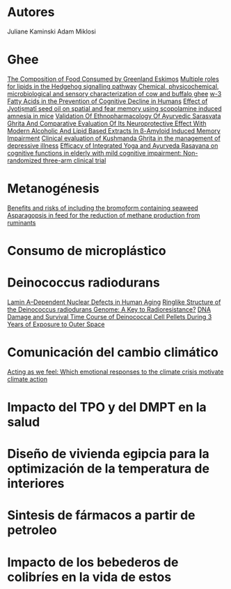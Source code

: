 # Autores
Juliane Kaminski
Adam Miklosi
# Ghee
[The Composition of Food Consumed by Greenland Eskimos](https://annas-archive.org/scidb/10.1111/j.0954-6820.1976.tb08198.x/)
[Multiple roles for lipids in the Hedgehog signalling pathway](https://annas-archive.org/scidb/10.1038/nrm2414/)
[Chemical, physicochemical, microbiological and sensory characterization of cow and buffalo ghee](https://www.scielo.br/j/cta/a/RMsTxb4FxJhm4PX6wqmh7JJ/?format=pdf&lang=en)
[w-3 Fatty Acids in the Prevention of Cognitive Decline in Humans](https://pdf.sciencedirectassets.com/782867/1-s2.0-S2161831322X60456/1-s2.0-S2161831322008602/main.pdf?X-Amz-Security-Token=IQoJb3JpZ2luX2VjEG0aCXVzLWVhc3QtMSJHMEUCIEdDn2af6fmgEt%2BYJqzk3xpOxZiE8eGFVQsWoHeoIAmWAiEAowFT7VbZWR3UofJZQdRKs8eAVpW%2Bpt1y9BYys5Y0eS8qvAUI5v%2F%2F%2F%2F%2F%2F%2F%2F%2F%2FARAFGgwwNTkwMDM1NDY4NjUiDHUK8uX%2BRWPgKB7BniqQBVgDalLTbJdbWigZ6SrbOg71KvbFz5Jx%2BLXMQPtfZga5Pr3vwIl%2FmWYIM9vD5VkQStt5aNkZ6ZnGg8dIWGUojzbsPFCLuWbgUP01%2FrCirRons4Ma7ER5aQrzH2uKSNC3R7o2hYKVbwMXSWQPx1DTFxhN0P1Yc6ipSaJqhnMkyptj9UwyrRuaRXSg3DC3ivNrgY7PGIXZLRqv4s%2FzYAicTOorNUrZ%2BM3jPXls%2B%2FVSIB2Yf%2FrP1kvvuIoC5jZQQX9uqskupyG5YFzEEvGv8izuFvCZ2IeuLypQ2TsqOLwCKrpLXjcX0rqpMYk%2BLD7C%2FIA7u3ENi4y%2BHINEBoVt1wIZyOIo50%2F3610gfPBPNoRsDskAUVs%2FnEHx6MEgupGp0xTbCbNbEkL5TlXYhodjMJhVM6Cc7mAqfw2dw5E%2Fobs6wayGaKqju9xmTN14T%2BHUMDwUsyIU8%2FiqvnMnY6YIy4tigygtwEXPFYV65bh1zoL1hb7oSUBrIhOp%2FEYEF3WG1ixEBav30cIwe5Dl%2BXiS1GnbvOZ7DCTf3QmLsa28rjtYLHvScqGu8dXsTnHbDL3CdNBz%2Fi%2FphzIgS0FAwxeo7jExv5ffa2AgdYP6O3w5G2GawnV39j6FNCCaTjnBbitgSY10z0m3yYd9WNmJSoVvo6uDWPE8mfvPYW0O0tI1VpDX0Q3tqaEFn7Ff%2FGCOatXrMheO7ddFaAmsXIlZU082VAkLLMfs1Q5ss6BLH4luM9g20KXU%2BZwc9GzVxc9TeDoMm%2BWvJWd5jSp9ukJy3cfZ0mdWBc4iyREtT2lCJsBhyVVuL2GZLVYRwoH4oHHzaaZaTmlwHu6s6aw%2F3P7vq86izniDIcMpBFTnhPFHuZKo3MqiuOb3MNHduMYGOrEBvBtLAD12jK1Xr7shpDV4ncU%2BIOmlfarFtNQHHEYSc33O9smJz8aZrk5HfxsLFfjgd4LUgSt%2FAXUiXVPLp%2Fi6N2dXJRuIAar1nG6FC5Pv5JhVQEnUtNnw8cAQQrYfzJ6iW6xP8GVAcedZGnZ92lL5i%2FGqsYus8GfYYcYFY5TFaV9XrMHrngmDHYHZchUwfMtrSPf12eUjghHJiEjaAuCACZreYI0srgA1e83HxQgbPim1&X-Amz-Algorithm=AWS4-HMAC-SHA256&X-Amz-Date=20250920T053349Z&X-Amz-SignedHeaders=host&X-Amz-Expires=300&X-Amz-Credential=ASIAQ3PHCVTYQH4GF3RS%2F20250920%2Fus-east-1%2Fs3%2Faws4_request&X-Amz-Signature=c9b8fad94f7e0183494d2dda9c1fc799d54ecc11765bbea02135ff092ea0b7e2&hash=00eddb244b42ef3b658422e8edfc990fb3680f41376497b878df93a77cdd36b3&host=68042c943591013ac2b2430a89b270f6af2c76d8dfd086a07176afe7c76c2c61&pii=S2161831322008602&tid=spdf-fcf9ba43-eae7-41aa-b481-c9518fda79ff&sid=58eb2c8499a91142311b9525bfad4cdedfffgxrqa&type=client&tsoh=d3d3LnNjaWVuY2VkaXJlY3QuY29t&rh=d3d3LnNjaWVuY2VkaXJlY3QuY29t&ua=08165f5f5401035355&rr=981ef3420f14f0ae&cc=mx)
[Effect of Jyotiṣmatī seed oil on spatial and fear memory using scopolamine induced amnesia in mice](https://journals.lww.com/asol/fulltext/2015/34030/effect_of_jyoti_mat__seed_oil_on_spatial_and_fear.3.aspx)
[Validation Of Ethnopharmacology Of Ayurvedic Sarasvata Ghrita And Comparative Evaluation Of Its Neuroprotective Effect With Modern Alcoholic And Lipid Based Extracts In β-Amyloid Induced Memory Impairment](https://annas-archive.org/scidb/10.1016/j.jep.2018.02.032/)
[Clinical evaluation of Kushmanda Ghrita in the management of depressive illness](https://journals.lww.com/aayu/fulltext/2011/32020/clinical_evaluation_of_kushmanda_ghrita_in_the.17.aspx)
[Efficacy of Integrated Yoga and Ayurveda Rasayana on cognitive functions in elderly with mild cognitive impairment: Non-randomized three-arm clinical trial](https://pdf.sciencedirectassets.com/314880/1-s2.0-S0975947621X0006X/1-s2.0-S0975947620301066/main.pdf?X-Amz-Security-Token=IQoJb3JpZ2luX2VjEG0aCXVzLWVhc3QtMSJHMEUCIQCqhrh5R3iyA2fwJ2rkl25F19TZWfEubKMJrAraAh2D%2BAIgJGajaqufSVD65VKQPW%2BQkxOEZ7dASWA3Tg7yk%2Fz9i5YqvAUI5v%2F%2F%2F%2F%2F%2F%2F%2F%2F%2FARAFGgwwNTkwMDM1NDY4NjUiDMG%2FxbVoH8%2BY2uYhwiqQBSBgqhIDDXepN4KMtZl9qUSmu01GxuFOMVxTN05TC2Uq7TVSkvdLDVCVZ5yCagROU7HN3KNwtStfSIAahfI45iV1%2FRLwKDO24dCSf6iXXTvrOabcBRgePOs55TBkVOjqlpWVLO0MwKtLbUmIFEYu3lzUdVb9VDejaudN61MU3%2Bb%2FhGlmxoJdtxoOO6rQZC1Ipt4wi2KaLwD6ilLPOesX6EyMf1GUONuawl178GQT1%2F7w66Sc%2F8HXepZ%2FUyYqpbnvuLmAxrLjIFtdVIiCq%2BXUvgF7m%2BMZyQrHD41%2FHweH8fB%2BKzXQqT7glvUqRU8EJ7bix%2Fje7AkUNEbuHlI4zS9Xi60Mxo25j0627ahR1jBkKJjGDXqvfksu7RsylI7NoWncNsiKErUakyMaKiLKLq9ev8Yv%2F4dERnNp%2BdVRh1rF2gDxJnvlQqiawfGJD8IU1Ym2PHZuktssGsHVnQXK9PW7YktYesDYQawgfRtMK4fmzcVnmw9AxPj4G6MZirEvoPGSAb7eu17BsfRQarwL5bLa6VtE5mE2zUzpWOQAXYhvYPWlroJA5xpMLrj87%2Bu9S7tKb69Pu%2BzbNZfSteh%2FVeFKCQo4zp6qoKkdXB9xw2qnTcOa8JpeSoDNS56S7OJeCeLJUWQD2Vxm5J6cw1AB9VQ%2FS9S%2F3ARrha6fArrL8wdoXR1gwx6KBzvKnlvQPibnrz%2F5FhbMMxBMIONrFSgzWferuGcm4nxSSW4hn9XCRUFG9ryXFtdBZxYaPuPLur4I%2BifycgWkthYG1kVra%2Fnd1%2BV3096t%2FVDaBA8L7TGIswWMWvv8fErsbFMo%2FpAfhgGmGRcemHvmR4KItsNYAqGEgxsnK%2BnSRhyoKG5XfOUznbl%2BaFW%2BMMfbuMYGOrEBxNPkhZJRiZ6rr7L0hgB8oFBKBPg7b8bfDHmiGzOX1SAYWsSZclsvl8teh0K9LwicHaVJdeX5xboYQiqNu9peRaPhn7Fb%2FoBsSvRlp1nzCGDs0mpFJNCoora57PtVy%2FhPEJyksepmreDY2KROQjaNbj1Zq6TjTr64OF7lg2ijMUKMsI3oa8Ld9JC0VimnUE8anZGhHbYB20fScsTjc3OHv9yt3VqqWRE4XVdStFUUFczo&X-Amz-Algorithm=AWS4-HMAC-SHA256&X-Amz-Date=20250920T054749Z&X-Amz-SignedHeaders=host&X-Amz-Expires=300&X-Amz-Credential=ASIAQ3PHCVTYVPROEBHL%2F20250920%2Fus-east-1%2Fs3%2Faws4_request&X-Amz-Signature=6886d5eb2d49a81b9c8c926b9541cf3088c8c32aeecc7da2202c644503468f58&hash=608eda46b6848238a52dd2d32e5bff3dbedea8a29b31b1bc6e55f4d4ad1edf72&host=68042c943591013ac2b2430a89b270f6af2c76d8dfd086a07176afe7c76c2c61&pii=S0975947620301066&tid=spdf-a26d66a3-af83-4047-b095-e1c0c9804211&sid=58eb2c8499a91142311b9525bfad4cdedfffgxrqa&type=client&tsoh=d3d3LnNjaWVuY2VkaXJlY3QuY29t&rh=d3d3LnNjaWVuY2VkaXJlY3QuY29t&ua=08165f5f5402555703&rr=981f07bf68b9469b&cc=mx)
# Metanogénesis
[Benefits and risks of including the bromoform containing seaweed Asparagopsis in feed for the reduction of methane production from ruminants](https://pdf.sciencedirectassets.com/281831/1-s2.0-S2211926422X00039/1-s2.0-S2211926422000443/main.pdf?X-Amz-Security-Token=IQoJb3JpZ2luX2VjEPz%2F%2F%2F%2F%2F%2F%2F%2F%2F%2FwEaCXVzLWVhc3QtMSJHMEUCIQD0Nt6V2k%2FDW2I5GWW%2BPBB%2FJQWvkRo4pGphQLstAXFvcwIgBXnM1I0XuKdXJVO%2FA1Ztjl417IYloGHD7t8oeysrGukqvAUI9f%2F%2F%2F%2F%2F%2F%2F%2F%2F%2FARAFGgwwNTkwMDM1NDY4NjUiDIhi%2FvqxsXc%2B3Z7q4SqQBc4NkjhgVsv3iZG%2BeJb1ltEP5zJ2vDGyNb%2FhOWGDPBCwTCZCpiuSHA5x7tC4nNUQGwI4DbJXFklObYZKnL6iDWLxlB3b17LpJaYVyhE8TKzGVeYCE2lc5hYZcM6sOWsTWFm61OwxCiPcT5dbmlBee3gkgjADemSL3PcqmbanIAqBw7kd0dfZyW5Myik%2Bgo12zhpHX0bLwPZPw9479oq5OElNEb7w%2FOVzdryh72fdOQURt%2BkdZXgU9ADTVMBBepxV1zUU6Ryz9Wo%2FTAJirKh%2BSDjkHi3OXiM0RvSGhXHGP40wDely1%2BxreET1hGenGEIUiNJqQBjhaDs029nVvxFAqBYwT5Jzs09Usy6z2DMyJmi2WD587ar88cs0R7fhJfbfr5QAdJLqP93IWwwOJP%2FM%2B3JIgoV66duBtisTet7aiup%2B3Fjdknw%2FVLpF9dXDpdN%2FtJv2gVa5ydlsKms%2FDtSgCN%2Fw7ZcpmVFq%2Bb8B%2Bx4uC9h4YL5hsezpestQJaz5QBUtiiEFd%2BVO9PiP%2B5LBVevrpK49yX4IeOdXisL9VdSwQGwQouJ%2Btqtm9dD770%2B2sYHEoerGyNjs4BGHb0YMcU9ol1DHPEXm%2FSM7hg%2BQP3bbK8HiEFUAq0iHAF7XJ%2Ba8RQs5tj5nvQjyZN6ndJHfHBLqxYFSn%2B8Fl6zGVIPk%2F4B5Pmt9vvmvx%2FYloDpEIh1crGFBx3kzhQlJyZ5HGyp2KrEWQ%2F6BLwIXxUCl3cavzhXldSA%2F5nIsmpjcoVr5FxwO33nxyL7I65J6Cs4jR9ofPa3PIbEKVa1pSvu8y97SSoN7QmDzvQ%2BI4dyiR7GutYeISBPnF0D8%2BPb7s9VZB4TmdjkfoviMxmuw0Jd8PPYuNvzuTHM1MNqWlsMGOrEBxTyK2T%2Fh%2BrgLKuwDGBFpYQhU8bL94C1uxcbi6s34Q8QOzz3qdshQvSQe0OWhPzd4E%2FG%2FqZfJQWj85bmS17KzdAqAjwcgX3LpROj%2FWzGlfT5NcCiK4o0e9QAoeKLxztfs0ruyryEaI5logdAg4kTOv3vbZEtuQcGmrUg5hyqN0NPEylMtZceX22NMcTuiXpGnrQ5iRjflwG0nOBjfy1KeoYUrYDEBYoTwVGSZV9duRsSI&X-Amz-Algorithm=AWS4-HMAC-SHA256&X-Amz-Date=20250702T211542Z&X-Amz-SignedHeaders=host&X-Amz-Expires=300&X-Amz-Credential=ASIAQ3PHCVTY4UPO4WJF%2F20250702%2Fus-east-1%2Fs3%2Faws4_request&X-Amz-Signature=c5b88811559e924b2d1e41774ac454300616d51e96c204b24427b64b5e51b533&hash=155b6f214bc75f988eb17a773db75d2a6bfc9ab632602931c048685e36f49ca8&host=68042c943591013ac2b2430a89b270f6af2c76d8dfd086a07176afe7c76c2c61&pii=S2211926422000443&tid=spdf-29872019-f31a-4e56-8ca5-2863e648fb19&sid=68ab32d99159a44f1128ff4-71613d82eea2gxrqa&type=client&tsoh=d3d3LnNjaWVuY2VkaXJlY3QuY29t&rh=d3d3LnNjaWVuY2VkaXJlY3QuY29t&ua=0b195d555c51515b0750&rr=959128f3984f4656&cc=mx)
# Consumo de microplástico
# Deinococcus radiodurans
[Lamin A–Dependent Nuclear Defects in Human Aging](https://es.annas-archive.org/scidb/10.1126/science.1127168/)
[Ringlike Structure of the Deinococcus radiodurans Genome: A Key to Radioresistance?](https://es.annas-archive.org/scidb/10.1126/science.1077865/)
[DNA Damage and Survival Time Course of Deinococcal Cell Pellets During 3 Years of Exposure to Outer Space](https://www.frontiersin.org/journals/microbiology/articles/10.3389/fmicb.2020.02050/pdf)
# Comunicación del cambio climático
[Acting as we feel: Which emotional responses to the climate crisis motivate climate action](https://www.sciencedirect.com/science/article/pii/S0272494424001002#abs0010)
# Impacto del TPO y del DMPT en la salud
# Diseño de vivienda egipcia para la optimización de la temperatura de interiores
# Sintesis de fármacos a partir de petroleo
# Impacto de los bebederos de colibríes en la vida de estos
